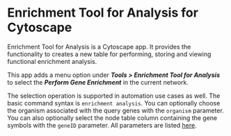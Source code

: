 # Enrichment Tool for Analysis for Cytoscape
Enrichment Tool for Analysis is a Cytoscape app. It provides the functionality to creates a new table for performing, storing and viewing functional enrichment analysis.

This app adds a menu option under ***Tools > Enrichment Tool for Analysis*** to select the ***Perform Gene Enrichment*** in the current network. 

The selection operation is supported in automation use cases as well. The basic command syntax is `enrichment analysis`.  You can optionally choose the organism associated with the query genes with the `organism` parameter. You can also optionally select the node table column containing the gene symbols with the `geneID` parameter. All parameters are listed
[here](http://localhost:1234/v1/swaggerUI/swagger-ui/index.html?url=http%3A%2F%2Flocalhost%3A1234%2Fv1%2Fcommands%2Fswagger.json#!/enrichment/enrichment_analysis).
